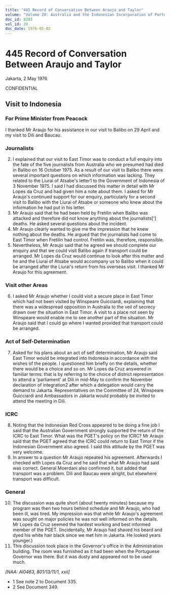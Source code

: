 ```yaml
---
title: "445 Record of Conversation Between Araujo and Taylor"
volume: "Volume 20: Australia and the Indonesian Incorporation of Portuguese Timor, 1974-1976"
doc_id: 8283
vol_id: 20
doc_date: 1976-05-02
---
```


# 445 Record of Conversation Between Araujo and Taylor

Jakarta, 2 May 1976

CONFIDENTIAL

## Visit to Indonesia

### For Prime Minister from Peacock

I thanked Mr Araujo for his assistance in our visit to Balibo on 29 April and my visit to Dili and Baucau.

### Journalists

  2. I explained that our visit to East Timor was to conduct a full enquiry into the fate of the five journalists from Australia who we presumed had died in Balibo on 16 October 1975. As a result of our visit to Balibo there were several important questions on which information was lacking. They related to the Liurai of Atsabe's letter1 to the Government of Indonesia of 3 November 1975. I said I had discussed this matter in detail with Mr Lopes da Cruz and had given him a note about them. I asked for Mr Araujo's continued support for our enquiry, particularly for a second visit to Balibo with the Liurai of Atsabe or someone who knew about the information he had put in his letter.
  3. Mr Araujo said that he had been held by Fretilin when Balibo was attacked and therefore did not know anything about the journalists['] deaths. He asked several questions about the incident.
  4. Mr Araujo clearly wanted to give me the impression that he knew nothing about the deaths. He argued that the journalists had come to East Timor when Fretilin had control. Fretilin was, therefore, responsible.
  5. Nevertheless, Mr Araujo said that he agreed we should complete our enquiry and that we could visit Balibo again if transport could be arranged. Mr Lopes da Cruz would continue to look after this matter and he and the Liurai of Atsabe would accompany us to Balibo when it could be arranged after the Liurai's return from his overseas visit. I thanked Mr Araujo for this agreement.



### Visit other Areas

  6. I asked Mr Araujo whether I could visit a secure place in East Timor which had not been visited by Winspeare Guicciardi, explaining that there was a widespread opposition in Australia to the veil of secrecy drawn over the situation in East Timor. A visit to a place not seen by Winspeare would enable me to see another part of the situation. Mr Araujo said that I could go where I wanted provided that transport could be arranged.



### Act of Self-Determination

  7. Asked for his plans about an act of self determination, Mr Araujo said East Timor would be integrated into Indonesia in accordance with the wishes of the people. I questioned him briefly on the details, whether there would be a choice and so on. Mr Lopes da Cruz answered in familiar terms: that is by referring to the choice of district representation to attend a 'parliament' at Dili in mid-May to confirm the November declaration of integration2 after which a delegation would carry the demand to Jakarta. Representatives on the Committee of 24, Winspeare Guicciardi and Ambassadors in Jakarta would probably be invited to attend the meeting in Dili.



### ICRC

  8. Noting that the Indonesian Red Cross appeared to be doing a fine job I said that the Australian Government strongly supported the return of the ICRC to East Timor. What was the PGET's policy on the ICRC? Mr Araujo said that the PGET agreed that the ICRC could return to East Timor if the Indonesian Government also agreed. I said this attitude by the PGET was very welcome.
  9. In answer to a question Mr Araujo repeated his agreement. Afterwards I checked with Lopes da Cruz and he said that what Mr Araujo had said was correct. General Moerdani also confirmed it, but added that transport was a problem. Dili and Baucau were alright, but elsewhere transport was difficult.



### General

  10. The discussion was quite short (about twenty minutes) because my program was then two hours behind schedule and Mr Araujo, who had been ill, was tired. My impression was that while Mr Araujo's agreement was sought on major policies he was not well informed on the details. Mr Lopes da Cruz seemed the hardest working and best informed member of the PGET. (Incidentally, Mr Araujo had shaved his beard and dyed his white hair black since we met him in Jakarta. He looked years younger.)
  11. This discussion took place in the Governor's office in the Administration building. The room was furnished as it had been when the Portuguese Governor was there. But it was dusty and appeared not to be used much.



_[NAA: Al0463, 801/13/11/1, xxii]_

  * 1 See note 2 to Document 335.
  * 2 See Document 349.


